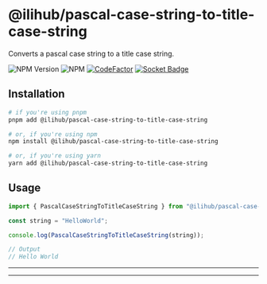 # @ilihub/pascal-case-string-to-title-case-string

Converts a pascal case string to a title case string.

![NPM Version](https://img.shields.io/npm/v/%40ilihub%2Fpascal-case-string-to-title-case-string?color=33cd56&logo=npm)
![NPM](https://img.shields.io/npm/l/%40ilihub%2Fpascal-case-string-to-title-case-string)
[![CodeFactor](https://www.codefactor.io/repository/github/ilihub/npm/badge)](https://www.codefactor.io/repository/github/ilihub/npm)
[![Socket Badge](https://socket.dev/api/badge/npm/package/@ilihub/pascal-case-string-to-title-case-string)](https://socket.dev/npm/package/@ilihub/pascal-case-string-to-title-case-string)

## Installation

```bash
# if you're using pnpm
pnpm add @ilihub/pascal-case-string-to-title-case-string

# or, if you're using npm
npm install @ilihub/pascal-case-string-to-title-case-string

# or, if you're using yarn
yarn add @ilihub/pascal-case-string-to-title-case-string
```

## Usage

```javascript
import { PascalCaseStringToTitleCaseString } from "@ilihub/pascal-case-string-to-title-case-string";

const string = "HelloWorld";

console.log(PascalCaseStringToTitleCaseString(string));

// Output
// Hello World
```

---

<!-- sponsors_and_backers_section_start -->

<!-- sponsors_and_backers_section_end -->

---
